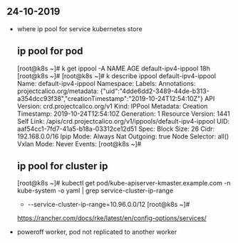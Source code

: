 ## 24-10-2019
* where ip pool for service kubernetes store
	## ip pool for pod
	[root@k8s ~]# k get ippool -A
	NAME                  AGE
	default-ipv4-ippool   18h
	[root@k8s ~]#
	[root@k8s ~]# k describe ippool default-ipv4-ippool
	Name:         default-ipv4-ippool
	Namespace:
	Labels:       <none>
	Annotations:  projectcalico.org/metadata: {"uid":"4dde6dd2-3489-44de-b313-a354dcc93f38","creationTimestamp":"2019-10-24T12:54:10Z"}
	API Version:  crd.projectcalico.org/v1
	Kind:         IPPool
	Metadata:
	  Creation Timestamp:  2019-10-24T12:54:10Z
	  Generation:          1
	  Resource Version:    1441
	  Self Link:           /apis/crd.projectcalico.org/v1/ippools/default-ipv4-ippool
	  UID:                 aaf54cc1-7fd7-41a5-b18a-03312ce12d51
	Spec:
	  Block Size:     26
	  Cidr:           192.168.0.0/16
	  Ipip Mode:      Always
	  Nat Outgoing:   true
	  Node Selector:  all()
	  Vxlan Mode:     Never
	Events:           <none>
	[root@k8s ~]#

	## ip pool for cluster ip
	[root@k8s ~]# kubectl get pod/kube-apiserver-kmaster.example.com -n kube-system -o yaml | grep  service-cluster-ip-range
    - --service-cluster-ip-range=10.96.0.0/12
	[root@k8s ~]#

	https://rancher.com/docs/rke/latest/en/config-options/services/

* poweroff worker, pod not replicated to another worker